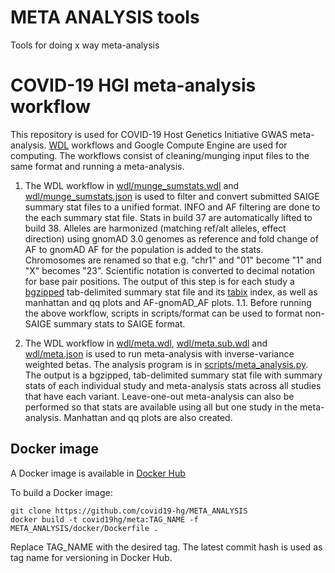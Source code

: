 # META ANALYSIS tools
Tools for doing x way meta-analysis

# COVID-19 HGI meta-analysis workflow

This repository is used for COVID-19 Host Genetics Initiative GWAS meta-analysis. [WDL](https://github.com/openwdl/wdl) workflows and Google Compute Engine are used for computing. The workflows consist of cleaning/munging input files to the same format and running a meta-analysis.

1. The WDL workflow in [wdl/munge_sumstats.wdl](wdl/munge_sumstats.wdl) and [wdl/munge_sumstats.json](wdl/munge_sumstats.json) is used to filter and convert submitted SAIGE summary stat files to a unified format. INFO and AF filtering are done to the each summary stat file. Stats in build 37 are automatically lifted to build 38. Alleles are harmonized (matching ref/alt alleles, effect direction) using gnomAD 3.0 genomes as reference and fold change of AF to gnomAD AF for the population is added to the stats. Chromosomes are renamed so that e.g. "chr1" and "01" become "1" and "X" becomes "23". Scientific notation is converted to decimal notation for base pair positions. The output of this step is for each study a [bgzipped](http://www.htslib.org/doc/bgzip.html) tab-delimited summary stat file and its [tabix](http://www.htslib.org/doc/tabix.html) index, as well as manhattan and qq plots and AF-gnomAD_AF plots.
1.1. Before running the above workflow, scripts in scripts/format can be used to format non-SAIGE summary stats to SAIGE format.

2. The WDL workflow in [wdl/meta.wdl](wdl/meta.wdl), [wdl/meta.sub.wdl](wdl/meta.sub.wdl) and [wdl/meta.json](wdl/meta.json) is used to run meta-analysis with inverse-variance weighted betas. The analysis program is in [scripts/meta_analysis.py](scripts/meta_analysis.py). The output is a bgzipped, tab-delimited summary stat file with summary stats of each individual study and meta-analysis stats across all studies that have each variant. Leave-one-out meta-analysis can also be performed so that stats are available using all but one study in the meta-analysis. Manhattan and qq plots are also created.

## Docker image

A Docker image is available in [Docker Hub](https://hub.docker.com/repository/docker/covid19hg/meta)

To build a Docker image:

```
git clone https://github.com/covid19-hg/META_ANALYSIS
docker build -t covid19hg/meta:TAG_NAME -f META_ANALYSIS/docker/Dockerfile .
```
Replace TAG_NAME with the desired tag. The latest commit hash is used as tag name for versioning in Docker Hub.
